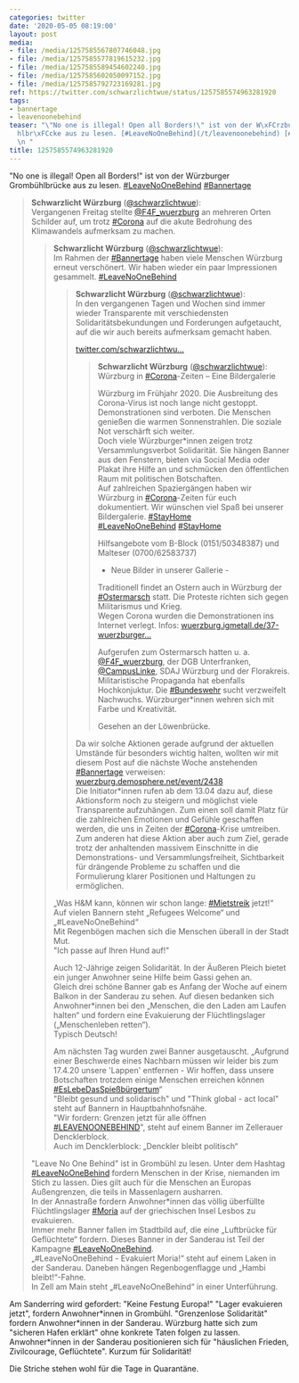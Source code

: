 ```yaml
---
categories: twitter
date: '2020-05-05 08:19:00'
layout: post
media:
- file: /media/1257585567807746048.jpg
- file: /media/1257585577819615232.jpg
- file: /media/1257585589454602240.jpg
- file: /media/1257585602050097152.jpg
- file: /media/1257585792723169281.jpg
ref: https://twitter.com/schwarzlichtwue/status/1257585574963281920
tags:
- bannertage
- leavenoonebehind
teaser: "\"No one is illegal! Open all Borders!\" ist von der W\xFCrzburger Gromb\xFC\
  hlbr\xFCcke aus zu lesen. [#LeaveNoOneBehind](/t/leavenoonebehind) [#Bannertage](/t/bannertage)\n\
  \n "
title: 1257585574963281920
---
```

"No one is illegal! Open all Borders!" ist von der Würzburger Grombühlbrücke aus zu lesen. [#LeaveNoOneBehind](/t/leavenoonebehind) [#Bannertage](/t/bannertage)

 
> <b>Schwarzlicht Würzburg</b> ([@schwarzlichtwue](https://twitter.com/schwarzlichtwue)):  
>Vergangenen Freitag stellte [@F4F_wuerzburg](https://twitter.com/F4F_wuerzburg) an mehreren Orten Schilder auf, um trotz [#Corona](/t/corona) auf die akute Bedrohung des Klimawandels aufmerksam zu machen.    
>> <b>Schwarzlicht Würzburg</b> ([@schwarzlichtwue](https://twitter.com/schwarzlichtwue)):    
>>Im Rahmen der [#Bannertage](/t/bannertage) haben viele Menschen Würzburg erneut verschönert. Wir haben wieder ein paar Impressionen gesammelt. [#LeaveNoOneBehind](/t/leavenoonebehind)      
>>> <b>Schwarzlicht Würzburg</b> ([@schwarzlichtwue](https://twitter.com/schwarzlichtwue)):      
>>>In den vergangenen Tagen und Wochen sind immer wieder Transparente mit verschiedensten Solidaritätsbekundungen und Forderungen aufgetaucht, auf die wir auch bereits aufmerksam gemacht haben.      
>>>      
>>>[twitter.com/schwarzlichtwu…](https://twitter.com/schwarzlichtwue/status/1247813472446021633?s=19)      
>>>> <b>Schwarzlicht Würzburg</b> ([@schwarzlichtwue](https://twitter.com/schwarzlichtwue)):        
>>>>Würzburg in [#Corona](/t/corona)-Zeiten – Eine Bildergalerie        
>>>>        
>>>>        
>>>>        
>>>>Würzburg im Frühjahr 2020. Die Ausbreitung des Corona-Virus ist noch lange nicht gestoppt. Demonstrationen sind verboten. Die Menschen genießen die warmen Sonnenstrahlen. Die soziale Not verschärft sich weiter.         
>>>>Doch viele Würzburger\*innen zeigen trotz Versammlungsverbot Solidarität. Sie hängen Banner aus den Fenstern, bieten via Social Media oder Plakat ihre Hilfe an und schmücken den öffentlichen Raum mit politischen Botschaften.         
>>>>Auf zahlreichen Spaziergängen haben wir Würzburg in [#Corona](/t/corona)-Zeiten für euch dokumentiert. Wir wünschen viel Spaß bei unserer Bildergalerie. [#StayHome](/t/stayhome)         
>>>>[#LeaveNoOneBehind](/t/leavenoonebehind) [#StayHome](/t/stayhome)         
>>>>        
>>>>        
>>>>        
>>>>Hilfsangebote vom B-Block (0151/50348387) und Malteser (0700/62583737)         
>>>>- Neue Bilder in unserer Gallerie -        
>>>>        
>>>>        
>>>>        
>>>>Traditionell findet an Ostern auch in Würzburg der [#Ostermarsch](/t/ostermarsch) statt. Die Proteste richten sich gegen Militarismus und Krieg.         
>>>>Wegen Corona wurden die Demonstrationen ins Internet verlegt. Infos: [wuerzburg.igmetall.de/37-wuerzburger…](https://wuerzburg.igmetall.de/37-wuerzburger-ostermarsch-in-2020-digital/)        
>>>>        
>>>>        
>>>>        
>>>>Aufgerufen zum Ostermarsch hatten u. a. [@F4F_wuerzburg](https://twitter.com/F4F_wuerzburg), der DGB Unterfranken, [@CampusLinke](https://twitter.com/CampusLinke), SDAJ Würzburg und der Florakreis.        
>>>>Militaristische Propaganda hat ebenfalls Hochkonjuktur. Die [#Bundeswehr](/t/bundeswehr) sucht verzweifelt Nachwuchs. Würzburger\*innen wehren sich mit Farbe und Kreativität.         
>>>>        
>>>>        
>>>>        
>>>>Gesehen an der Löwenbrücke.         
>>>      
>>>      
>>>Da wir solche Aktionen gerade aufgrund der aktuellen Umstände für besonders wichtig halten, wollten wir mit diesem Post auf die nächste Woche anstehenden [#Bannertage](/t/bannertage) verweisen: [wuerzburg.demosphere.net/event/2438](https://wuerzburg.demosphere.net/event/2438)      
>>>Die Initiator\*innen rufen ab dem 13.04 dazu auf, diese Aktionsform noch zu steigern und möglichst viele Transparente aufzuhängen. Zum einen soll damit Platz für die zahlreichen Emotionen und Gefühle geschaffen werden, die uns in Zeiten der [#Corona](/t/corona)-Krise umtreiben.      
>>>Zum anderen hat diese Aktion aber auch zum Ziel, gerade trotz der anhaltenden massivem Einschnitte in die Demonstrations- und Versammlungsfreiheit, Sichtbarkeit für drängende Probleme zu schaffen und die Formulierung klarer Positionen und Haltungen zu ermöglichen.      
>>    
>>    
>>„Was H&amp;M kann, können wir schon lange: [#Mietstreik](/t/mietstreik) jetzt!“     
>>Auf vielen Bannern steht „Refugees Welcome“ und „#LeaveNoOneBehind“     
>>Mit Regenbögen machen sich die Menschen überall in der Stadt Mut.     
>>"Ich passe auf Ihren Hund auf!"    
>>    
>>    
>>    
>>Auch 12-Jährige zeigen Solidarität. In der Äußeren Pleich bietet ein junger Anwohner seine Hilfe beim Gassi gehen an.     
>>Gleich drei schöne Banner gab es Anfang der Woche auf einem Balkon in der Sanderau zu sehen. Auf diesen bedanken sich Anwohner\*innen bei den „Menschen, die den Laden am Laufen halten“ und fordern eine Evakuierung der Flüchtlingslager („Menschenleben retten“).     
>>Typisch Deutsch!    
>>    
>>    
>>    
>>Am nächsten Tag wurden zwei Banner ausgetauscht. „Aufgrund einer Beschwerde eines Nachbarn müssen wir leider bis zum 17.4.20 unsere 'Lappen' entfernen - Wir hoffen, dass unsere Botschaften trotzdem einige Menschen erreichen können [#EsLebeDasSpießbürgertum](/t/eslebedasspießbürgertum)“     
>>"Bleibt gesund und solidarisch" und "Think global - act local" steht auf Bannern in Hauptbahnhofsnähe.     
>>"Wir fordern: Grenzen jetzt für alle öffnen [#LEAVENOONEBEHIND](/t/leavenoonebehind)", steht auf einem Banner im Zellerauer Dencklerblock.     
>>Auch im Dencklerblock: „Denckler bleibt politisch“     
>  
>  
>"Leave No One Behind" ist in Grombühl zu lesen. Unter dem Hashtag [#LeaveNoOneBehind](/t/leavenoonebehind) fordern Menschen in der Krise, niemanden im Stich zu lassen. Dies gilt auch für die Menschen an Europas Außengrenzen, die teils in Massenlagern ausharren.   
>In der Annastraße fordern Anwohner\*innen das völlig überfüllte Flüchtlingslager [#Moria](/t/moria) auf der griechischen Insel Lesbos zu evakuieren.   
>Immer mehr Banner fallen im Stadtbild auf, die eine „Luftbrücke für Geflüchtete“ fordern. Dieses Banner in der Sanderau ist Teil der Kampagne [#LeaveNoOneBehind](/t/leavenoonebehind).   
>„#LeaveNoOneBehind - Evakuiert Moria!“ steht auf einem Laken in der Sanderau. Daneben hängen Regenbogenflagge und „Hambi bleibt!“-Fahne.   
>In Zell am Main steht „#LeaveNoOneBehind“ in einer Unterführung.   


Am Sanderring wird gefordert: "Keine Festung Europa!" 
"Lager evakuieren jetzt", fordern Anwohner\*innen in Grombühl. 
"Grenzenlose Solidarität" fordern Anwohner\*innen in der Sanderau. Würzburg hatte sich zum "sicheren Hafen erklärt" ohne konkrete Taten folgen zu lassen. 
Anwohner\*innen in der Sanderau positionieren sich für "häuslichen Frieden, Zivilcourage, Geflüchtete". Kurzum für Solidarität!



Die Striche stehen wohl für die Tage in Quarantäne. 